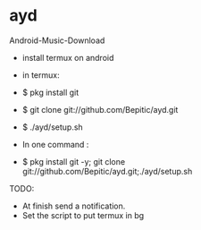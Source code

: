 # ayd
Android-Music-Download
- install termux on android
- in termux:
- $ pkg install git
- $ git clone git://github.com/Bepitic/ayd.git
- $ ./ayd/setup.sh

- In one command :
- $ pkg install git -y; git clone git://github.com/Bepitic/ayd.git;./ayd/setup.sh


TODO:
  - At finish send a notification.
  - Set the script to put termux in bg
